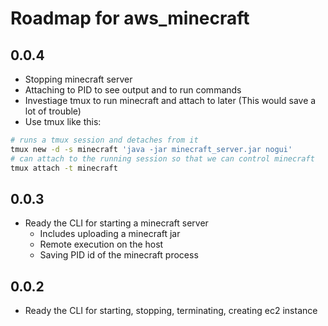 Roadmap for aws_minecraft
=========================

0.0.4
-----

* Stopping minecraft server
* Attaching to PID to see output and to run commands
* Investiage tmux to run minecraft and attach to later (This would save a lot of trouble)
* Use tmux like this:
```bash
# runs a tmux session and detaches from it
tmux new -d -s minecraft 'java -jar minecraft_server.jar nogui'
# can attach to the running session so that we can control minecraft
tmux attach -t minecraft
```

0.0.3
-----

* Ready the CLI for starting a minecraft server
  * Includes uploading a minecraft jar
  * Remote execution on the host
  * Saving PID id of the minecraft process

0.0.2
-----

* Ready the CLI for starting, stopping, terminating, creating ec2 instance
